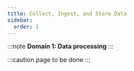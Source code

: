 ```yaml
---
title: Collect, Ingest, and Store Data
sidebar:
  order: 1
---
```


:::note
**Domain 1: Data processing**
:::

:::caution
page to be done
:::
